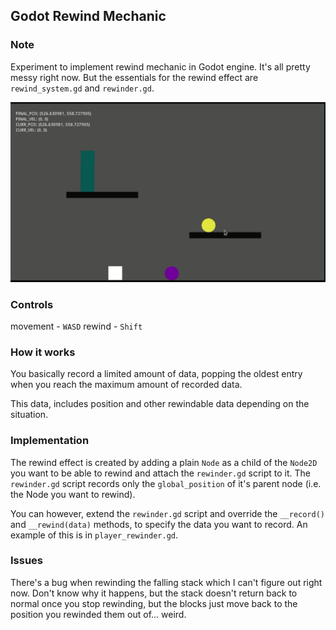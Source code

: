 ## Godot Rewind Mechanic


### Note


Experiment to implement rewind mechanic in Godot engine.
It's all pretty messy right now. But the essentials for
the rewind effect are `rewind_system.gd` and `rewinder.gd`.


![alt text](./demo.gif "Demo gif")

### Controls

movement - `WASD`
rewind - `Shift`


### How it works

You basically record a limited amount of data, popping the oldest entry
when you reach the maximum amount of recorded data.

This data, includes position and other rewindable data depending on the situation.


### Implementation
            
The rewind effect is created by adding a plain `Node` as a child of the `Node2D` you want to be able to rewind and attach the `rewinder.gd` script to it. The `rewinder.gd` script records only the `global_position` of it's parent node (i.e. the Node you want to rewind).

You can however, extend the `rewinder.gd` script and override the `__record()` and `__rewind(data)` methods, to specify the data you want to record.
An example of this is in `player_rewinder.gd`.


### Issues

There's a bug when rewinding the falling stack which I can't figure out right now. Don't know why it happens, but the stack doesn't return back to normal once you stop rewinding, but the blocks just move back to the position you rewinded them out of... weird.